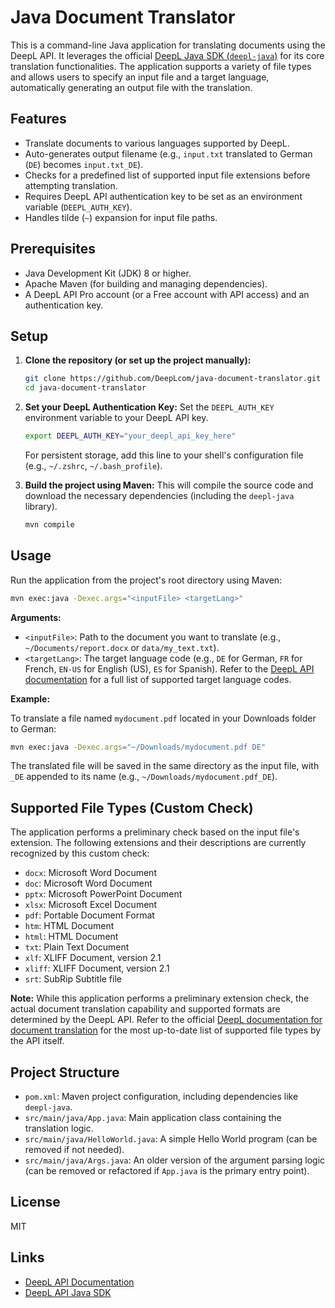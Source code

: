 # Java Document Translator

This is a command-line Java application for translating documents using the DeepL API. It leverages the official [DeepL Java SDK (`deepl-java`)](https://github.com/DeepLcom/deepl-java) for its core translation functionalities. The application supports a variety of file types and allows users to specify an input file and a target language, automatically generating an output file with the translation.

## Features

*   Translate documents to various languages supported by DeepL.
*   Auto-generates output filename (e.g., `input.txt` translated to German (`DE`) becomes `input.txt_DE`).
*   Checks for a predefined list of supported input file extensions before attempting translation.
*   Requires DeepL API authentication key to be set as an environment variable (`DEEPL_AUTH_KEY`).
*   Handles tilde (`~`) expansion for input file paths.

## Prerequisites

*   Java Development Kit (JDK) 8 or higher.
*   Apache Maven (for building and managing dependencies).
*   A DeepL API Pro account (or a Free account with API access) and an authentication key.

## Setup

1.  **Clone the repository (or set up the project manually):**
    ```bash
    git clone https://github.com/DeepLcom/java-document-translator.git
    cd java-document-translator
    ```

2.  **Set your DeepL Authentication Key:**
    Set the `DEEPL_AUTH_KEY` environment variable to your DeepL API key.
    ```bash
    export DEEPL_AUTH_KEY="your_deepl_api_key_here"
    ```
    For persistent storage, add this line to your shell's configuration file (e.g., `~/.zshrc`, `~/.bash_profile`).

3.  **Build the project using Maven:**
    This will compile the source code and download the necessary dependencies (including the `deepl-java` library).
    ```bash
    mvn compile
    ```

## Usage

Run the application from the project's root directory using Maven:

```bash
mvn exec:java -Dexec.args="<inputFile> <targetLang>"
```

**Arguments:**

*   `<inputFile>`: Path to the document you want to translate (e.g., `~/Documents/report.docx` or `data/my_text.txt`).
*   `<targetLang>`: The target language code (e.g., `DE` for German, `FR` for French, `EN-US` for English (US), `ES` for Spanish). Refer to the [DeepL API documentation](https://www.deepl.com/docs-api/translate-text/target-language/) for a full list of supported target language codes.

**Example:**

To translate a file named `mydocument.pdf` located in your Downloads folder to German:

```bash
mvn exec:java -Dexec.args="~/Downloads/mydocument.pdf DE"
```

The translated file will be saved in the same directory as the input file, with `_DE` appended to its name (e.g., `~/Downloads/mydocument.pdf_DE`).

## Supported File Types (Custom Check)

The application performs a preliminary check based on the input file's extension. The following extensions and their descriptions are currently recognized by this custom check:

*   `docx`: Microsoft Word Document
*   `doc`: Microsoft Word Document
*   `pptx`: Microsoft PowerPoint Document
*   `xlsx`: Microsoft Excel Document
*   `pdf`: Portable Document Format
*   `htm`: HTML Document
*   `html`: HTML Document
*   `txt`: Plain Text Document
*   `xlf`: XLIFF Document, version 2.1
*   `xliff`: XLIFF Document, version 2.1
*   `srt`: SubRip Subtitle file

**Note:** While this application performs a preliminary extension check, the actual document translation capability and supported formats are determined by the DeepL API. Refer to the official [DeepL documentation for document translation](https://www.deepl.com/docs-api/translating-documents/) for the most up-to-date list of supported file types by the API itself.

## Project Structure

*   `pom.xml`: Maven project configuration, including dependencies like `deepl-java`.
*   `src/main/java/App.java`: Main application class containing the translation logic.
*   `src/main/java/HelloWorld.java`: A simple Hello World program (can be removed if not needed).
*   `src/main/java/Args.java`: An older version of the argument parsing logic (can be removed or refactored if `App.java` is the primary entry point).

## License

MIT

## Links

- [DeepL API Documentation](https://developers.deepl.com/docs)
- [DeepL API Java SDK](https://github.com/DeepLcom/deepl-java)

